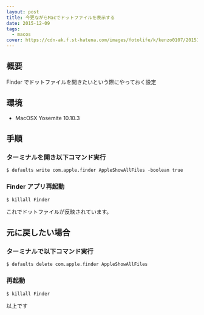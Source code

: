 ```yaml
---
layout: post
title: 今更ながらMacでドットファイルを表示する
date: 2015-12-09
tags:
  - macos
cover: https://cdn-ak.f.st-hatena.com/images/fotolife/k/kenzo0107/20151209/20151209101926.png
---
```


## 概要

Finder でドットファイルを開きたいという際にやっておく設定

## 環境

- MacOSX Yosemite 10.10.3

## 手順

### ターミナルを開き以下コマンド実行

```
$ defaults write com.apple.finder AppleShowAllFiles -boolean true
```

### Finder アプリ再起動

```
$ killall Finder
```

これでドットファイルが反映されています。

## 元に戻したい場合

### ターミナルで以下コマンド実行

```
$ defaults delete com.apple.finder AppleShowAllFiles
```

### 再起動

```
$ killall Finder
```

以上です
